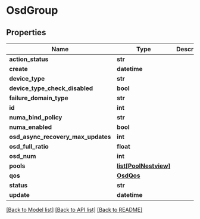 # OsdGroup

## Properties
Name | Type | Description | Notes
------------ | ------------- | ------------- | -------------
**action_status** | **str** |  | [optional] 
**create** | **datetime** |  | [optional] 
**device_type** | **str** |  | [optional] 
**device_type_check_disabled** | **bool** |  | [optional] 
**failure_domain_type** | **str** |  | [optional] 
**id** | **int** |  | [optional] 
**numa_bind_policy** | **str** |  | [optional] 
**numa_enabled** | **bool** |  | [optional] 
**osd_async_recovery_max_updates** | **int** |  | [optional] 
**osd_full_ratio** | **float** |  | [optional] 
**osd_num** | **int** |  | [optional] 
**pools** | [**list[PoolNestview]**](PoolNestview.md) |  | [optional] 
**qos** | [**OsdQos**](OsdQos.md) |  | [optional] 
**status** | **str** |  | [optional] 
**update** | **datetime** |  | [optional] 

[[Back to Model list]](../README.md#documentation-for-models) [[Back to API list]](../README.md#documentation-for-api-endpoints) [[Back to README]](../README.md)


